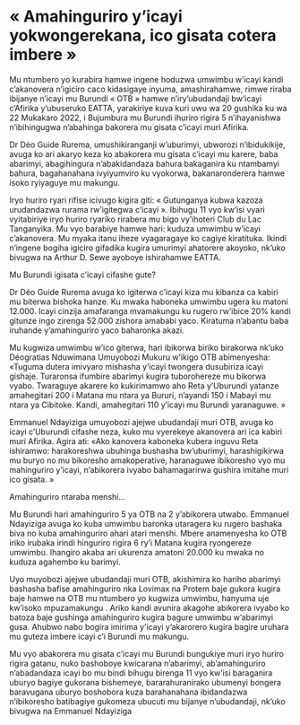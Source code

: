 # « Amahinguriro y’icayi yokwongerekana, ico gisata cotera imbere »

Mu ntumbero yo kurabira hamwe ingene hoduzwa umwimbu w’icayi kandi c’akanovera n’igiciro caco kidasigaye inyuma, amashirahamwe, rimwe riraba ibijanye n’icayi mu Burundi « OTB » hamwe n’iry’ubudandaji bw’icayi c’Afirika y’ubuseruko EATTA, yarakiriye kuva kuri uwu wa 20  gushika ku wa 22 Mukakaro 2022, i Bujumbura mu Burundi ihuriro rigira 5 n’ihayanishwa n’ibihingugwa n’abahinga bakorera mu gisata c’icayi muri Afirika.

Dr Déo Guide Rurema, umushikiranganji w’uburimyi, ubworozi n’ibidukikije, avuga ko ari akaryo keza ko abakorera mu gisata c’icayi mu karere, baba abarimyi, abagihingura n’abakidandaza bahura bakaganira ku ntambamyi bahura, bagahanahana ivyiyumviro ku vyokorwa, bakanaronderera hamwe isoko ryiyaguye mu makungu.

Iryo huriro ryari rifise icivugo kigira giti: « Gutunganya kubwa kazoza urudandazwa rurama rw’igitegwa c’icayi ». Ibihugu 11 vyo kw’isi vyari vyitabiriye iryo huriro ryariko rirabera mu bigo vy’ihoteri Club du Lac Tanganyika. Mu vyo barabiye hamwe hari: kuduza umwimbu w’icayi c’akanovera. Mu myaka itanu iheze vyagaragaye ko cagiye kiratituka. Ikindi n’ingene bogiha igiciro gifadika kugira umurimyi ahatorere akoyoko, nk’uko bivugwa na Arthur D. Sewe ayoboye ishirahamwe EATTA.

Mu Burundi igisata c’icayi cifashe gute?

Dr Déo Guide Rurema avuga ko igiterwa c’icayi kiza mu kibanza ca kabiri mu biterwa bishoka hanze. Ku mwaka haboneka umwimbu ugera ku matoni 12.000. Icayi cinzija amafaranga mvamakungu ku rugero rw’ibice 20% kandi gitunze ingo zirenga 52.000 zishora amababi yaco. Kiratuma n’abantu baba iruhande y’amahinguriro yaco baharonka akazi.

Mu kugwiza umwimbu w’ico giterwa, hari ibikorwa biriko birakorwa nk’uko Déogratias Nduwimana Umuyobozi Mukuru w’ikigo OTB abimenyesha: «Tuguma dutera imivyaro mishasha y’icayi twongera dusubiriza icayi gishaje. Turaronsa ifumbire abarimyi kugira tuborohereze mu bikorwa vyabo. Twaraguye akarere ko kukirimamwo aho Reta y’Uburundi yatanze amahegitari 200 i Matana mu ntara ya Bururi, n’ayandi 150 i Mabayi mu ntara ya Cibitoke. Kandi, amahegitari 110 y’icayi mu Burundi yaranaguwe. »

Emmanuel Ndayiziga umuyobozi ajejwe ubudandaji muri OTB, avuga ko icayi c’Uburundi cifashe neza, kuko mu vyerekeye akanovera ari ica kabiri muri Afirika. Agira ati: «Ako kanovera kaboneka kubera inguvu Reta ishiramwo: harakoreshwa ubuhinga bushasha bw’uburimyi, harashigikirwa mu buryo no mu bikoresho amakoperative, haranaguwe ibikoresho vyo mu mahinguriro y’icayi, n’abikorera ivyabo bahamagarirwa gushira imitahe muri ico gisata. »

Amahinguriro ntaraba menshi…

Mu Burundi hari amahinguriro 5 ya OTB na 2 y’abikorera utwabo. Emmanuel Ndayiziga avuga ko kuba umwimbu baronka utaragera ku rugero bashaka biva no kuba amahinguriro ahari atari menshi. Mbere anamenyesha ko OTB iriko irubaka irindi hinguriro rigira 6 ry’i Matana kugira ryongereze umwimbu. Ihangiro akaba ari ukurenza amatoni 20.000 ku mwaka no kuduza agahembo ku barimyi.

Uyo muyobozi ajejwe ubudandaji muri OTB, akishimira ko hariho abarimyi bashasha bafise amahinguriro nka Lovimax na Protem baje gukora kugira baje hamwe na OTB mu ntumbero yo kugwiza umwimbu, hanyuma uje kw’isoko mpuzamakungu . Ariko kandi avunira akagohe abikorera ivyabo ko batoza baje gushinga amahinguriro kugira bagure umwimbu w’abarimyi gusa. Ahubwo nabo bogira imirima y’icayi y’akarorero kugira bagire uruhara mu guteza imbere icayi c’i Burundi mu makungu.

Mu vyo abakorera mu gisata c’icayi mu Burundi bungukiye muri iryo huriro rigira gatanu, nuko bashoboye kwicarana n’abarimyi, ab’amahinguriro n’abadandaza icayi bo mu bindi bihugu birenga 11 vyo kw’isi baraganira uburyo bagiye gukorana bishemeye, bararahuranirako ubumenyi bongera baravugana uburyo boshobora kuza barahanahana ibidandazwa n’ibikoresho batibagiye gukomeza ubucuti mu bijanye n’ubudandaji, nk’uko bivugwa na Emmanuel Ndayiziga